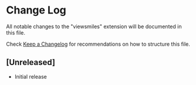 # Change Log

All notable changes to the "viewsmiles" extension will be documented in this file.

Check [Keep a Changelog](http://keepachangelog.com/) for recommendations on how to structure this file.

## [Unreleased]

- Initial release
